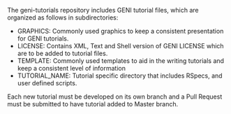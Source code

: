 The geni-tutorials repository includes GENI tutorial files, which are organized as follows in subdirectories:
 
 - GRAPHICS: Commonly used graphics to keep a consistent presentation for GENI tutorials.
 - LICENSE: Contains XML, Text and Shell version of GENI LICENSE which are to be added to tutorial files.
 - TEMPLATE: Commonly used templates to aid in the writing tutorials and keep a consistent level of information
 - TUTORIAL_NAME: Tutorial specific directory that includes RSpecs, and user defined scripts. 


Each new tutorial must be developed on its own branch and a Pull Request must be submitted to have tutorial added to Master branch.


